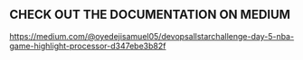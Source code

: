 ## CHECK OUT THE DOCUMENTATION ON MEDIUM 
https://medium.com/@oyedejisamuel05/devopsallstarchallenge-day-5-nba-game-highlight-processor-d347ebe3b82f
